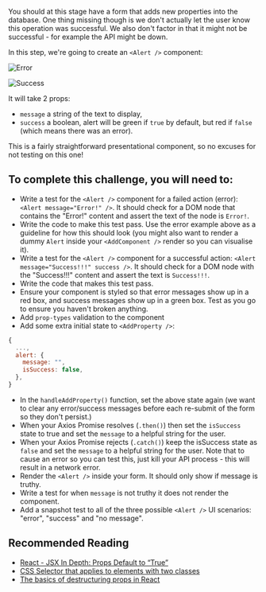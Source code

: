You should at this stage have a form that adds new properties into the database. One thing missing though is we don't actually let the user know this operation was successful. We also don't factor in that it might not be successful - for example the API might be down.

In this step, we're going to create an `<Alert />` component:

![Error](https://s3.eu-west-2.amazonaws.com/mcrcodes/course/surreal-estate/error.png)

![Success](https://s3.eu-west-2.amazonaws.com/mcrcodes/course/surreal-estate/success.png)

It will take 2 props: 

- `message` a string of the text to display,
- `success` a boolean, alert will be green if `true` by default, but red if `false` (which means there was an error).

This is a fairly straightforward presentational component, so no excuses for not testing on this one!

## To complete this challenge, you will need to:
* Write a test for the `<Alert />` component for a failed action (error): `<Alert message="Error!" />`. It should check for a DOM node that contains the "Error!" content and assert the text of the node is `Error!`.
* Write the code to make this test pass. Use the error example above as a guideline for how this should look (you might also want to render a dummy `Alert` inside your `<AddComponent />` render so you can visualise it).
* Write a test for the `<Alert />` component for a successful action: `<Alert message="Success!!!" success />`. It should check for a DOM node with the "Success!!!" content and assert the text is `Success!!!`.
* Write the code that makes this test pass.
* Ensure your component is styled so that error messages show up in a red box, and success messages show up in a green box. Test as you go to ensure you haven't broken anything.
* Add `prop-types` validation to the component
* Add some extra initial state to `<AddProperty />`:

```jsx
{
  ...,
  alert: {
    message: "",
    isSuccess: false,
  },
}
```

* In the `handleAddProperty()` function, set the above state again (we want to clear any error/success messages before each re-submit of the form so they don't persist.)
* When your Axios Promise resolves (`.then()`) then set the `isSuccess` state to true and set the `message` to a helpful string for the user.
* When your Axios Promise rejects (`.catch()`) keep the isSuccess state as `false` and set the `message` to a helpful string for the user. Note that to cause an error so you can test this, just kill your API process - this will result in a network error.
* Render the `<Alert />` inside your form. It should only show if message is truthy.
* Write a test for when `message` is not truthy it does not render the component.
* Add a snapshot test to all of the three possible `<Alert />` UI scenarios: "error", "success" and "no message".

## Recommended Reading
* [React - JSX In Depth: Props Default to “True”](https://reactjs.org/docs/jsx-in-depth.html#props-default-to-true)
* [CSS Selector that applies to elements with two classes](https://stackoverflow.com/a/3772305)
* [The basics of destructuring props in React](https://medium.freecodecamp.org/the-basics-of-destructuring-props-in-react-a196696f5477)